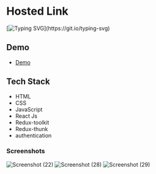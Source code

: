 # Hosted Link
[![Typing SVG](https://readme-typing-svg.demolab.com?font=Fira+Code&pause=1000&color=F7701A&random=false&width=435&lines=Hi!+Guys++%F0%9F%91%8B;This+is+my+spotify+clone+Project.)](https://git.io/typing-svg)


## Demo
- [Demo](https://spotfy-cl0ne.netlify.app)

## Tech Stack
- HTML
- CSS
- JavaScript
- React Js
- Redux-toolkit
- Redux-thunk
- authentication


### Screenshots
![Screenshot (22)](https://github.com/PriyajitMaity/projects/assets/134254753/5788dc28-052f-4a97-8b32-f233ff483cec)
![Screenshot (28)](https://github.com/PriyajitMaity/projects/assets/134254753/cee42187-409f-417b-b279-3503ad352b2a)
![Screenshot (29)](https://github.com/PriyajitMaity/projects/assets/134254753/475dbbb6-0a18-4735-b09c-476a0bf3a2f4)
